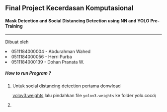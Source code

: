 ## Final Project Kecerdasan Komputasional

#### Mask Detection and Social Distancing Detection using NN and YOLO Pre-Training

---

Dibuat oleh

<li > 0511184000004 - Abdurahman Wahed
<li > 0511184000056 - Herri Purba
<li > 0511184000139 - Dohan Pranata W.

##### How to run Program ?

<ol>
<li> Untuk social distancing detection pertama donwload

[yolov3.weights](https://pjreddie.com/media/files/yolov3.weights "Pre - training Model") lalu pindahkan file `yolov3.weights` ke folder yolo.coco\

<li>
